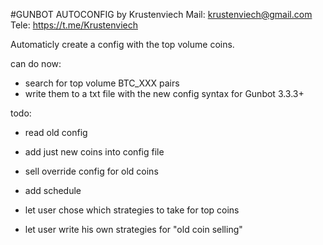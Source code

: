 #GUNBOT AUTOCONFIG
  by Krustenviech
  Mail: krustenviech@gmail.com
  Tele: https://t.me/Krustenviech

Automaticly create a config with the top volume coins.

can do now:
+ search for top volume BTC_XXX pairs
+ write them to a txt file with the new config syntax for Gunbot 3.3.3+

todo:
- read old config
- add just new coins into config file
- sell override config for old coins
- add schedule

- let user chose which strategies to take for top coins
- let user write his own strategies for "old coin selling"
